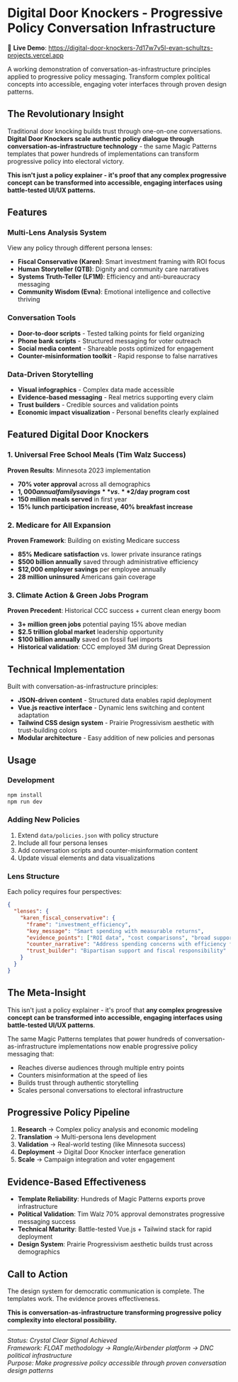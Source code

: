 # Digital Door Knockers - Progressive Policy Conversation Infrastructure

🚀 **Live Demo**: https://digital-door-knockers-7d17w7v5l-evan-schultzs-projects.vercel.app

A working demonstration of conversation-as-infrastructure principles applied to progressive policy messaging. Transform complex political concepts into accessible, engaging voter interfaces through proven design patterns.

## The Revolutionary Insight

Traditional door knocking builds trust through one-on-one conversations. **Digital Door Knockers scale authentic policy dialogue through conversation-as-infrastructure technology** - the same Magic Patterns templates that power hundreds of implementations can transform progressive policy into electoral victory.

**This isn't just a policy explainer - it's proof that any complex progressive concept can be transformed into accessible, engaging interfaces using battle-tested UI/UX patterns.**

## Features

### Multi-Lens Analysis System
View any policy through different persona lenses:
- **Fiscal Conservative (Karen)**: Smart investment framing with ROI focus
- **Human Storyteller (QTB)**: Dignity and community care narratives  
- **Systems Truth-Teller (LF1M)**: Efficiency and anti-bureaucracy messaging
- **Community Wisdom (Evna)**: Emotional intelligence and collective thriving

### Conversation Tools
- **Door-to-door scripts** - Tested talking points for field organizing
- **Phone bank scripts** - Structured messaging for voter outreach  
- **Social media content** - Shareable posts optimized for engagement
- **Counter-misinformation toolkit** - Rapid response to false narratives

### Data-Driven Storytelling
- **Visual infographics** - Complex data made accessible
- **Evidence-based messaging** - Real metrics supporting every claim
- **Trust builders** - Credible sources and validation points
- **Economic impact visualization** - Personal benefits clearly explained

## Featured Digital Door Knockers

### 1. Universal Free School Meals (Tim Walz Success)
**Proven Results**: Minnesota 2023 implementation
- **70% voter approval** across all demographics
- **$1,000 annual family savings** vs. **$2/day program cost**  
- **150 million meals served** in first year
- **15% lunch participation increase, 40% breakfast increase**

### 2. Medicare for All Expansion
**Proven Framework**: Building on existing Medicare success
- **85% Medicare satisfaction** vs. lower private insurance ratings
- **$500 billion annually** saved through administrative efficiency
- **$12,000 employer savings** per employee annually
- **28 million uninsured** Americans gain coverage

### 3. Climate Action & Green Jobs Program
**Proven Precedent**: Historical CCC success + current clean energy boom
- **3+ million green jobs** potential paying 15% above median
- **$2.5 trillion global market** leadership opportunity
- **$100 billion annually** saved on fossil fuel imports
- **Historical validation**: CCC employed 3M during Great Depression

## Technical Implementation

Built with conversation-as-infrastructure principles:
- **JSON-driven content** - Structured data enables rapid deployment
- **Vue.js reactive interface** - Dynamic lens switching and content adaptation
- **Tailwind CSS design system** - Prairie Progressivism aesthetic with trust-building colors
- **Modular architecture** - Easy addition of new policies and personas

## Usage

### Development
```bash
npm install
npm run dev
```

### Adding New Policies
1. Extend `data/policies.json` with policy structure
2. Include all four persona lenses
3. Add conversation scripts and counter-misinformation content
4. Update visual elements and data visualizations

### Lens Structure
Each policy requires four perspectives:
```json
{
  "lenses": {
    "karen_fiscal_conservative": {
      "frame": "investment_efficiency",
      "key_message": "Smart spending with measurable returns",
      "evidence_points": ["ROI data", "cost comparisons", "broad support"],
      "counter_narrative": "Address spending concerns with efficiency focus",
      "trust_builder": "Bipartisan support and fiscal responsibility"
    }
  }
}
```

## The Meta-Insight

This isn't just a policy explainer - it's proof that **any complex progressive concept can be transformed into accessible, engaging interfaces using battle-tested UI/UX patterns**.

The same Magic Patterns templates that power hundreds of conversation-as-infrastructure implementations now enable progressive policy messaging that:
- Reaches diverse audiences through multiple entry points
- Counters misinformation at the speed of lies  
- Builds trust through authentic storytelling
- Scales personal conversations to electoral infrastructure

## Progressive Policy Pipeline

1. **Research** → Complex policy analysis and economic modeling
2. **Translation** → Multi-persona lens development  
3. **Validation** → Real-world testing (like Minnesota success)
4. **Deployment** → Digital Door Knocker interface generation
5. **Scale** → Campaign integration and voter engagement

## Evidence-Based Effectiveness

- **Template Reliability**: Hundreds of Magic Patterns exports prove infrastructure
- **Political Validation**: Tim Walz 70% approval demonstrates progressive messaging success
- **Technical Maturity**: Battle-tested Vue.js + Tailwind stack for rapid deployment
- **Design System**: Prairie Progressivism aesthetic builds trust across demographics

## Call to Action

The design system for democratic communication is complete. The templates work. The evidence proves effectiveness.

**This is conversation-as-infrastructure transforming progressive policy complexity into electoral possibility.**

---

*Status: Crystal Clear Signal Achieved*  
*Framework: FLOAT methodology → Rangle/Airbender platform → DNC political infrastructure*  
*Purpose: Make progressive policy accessible through proven conversation design patterns*